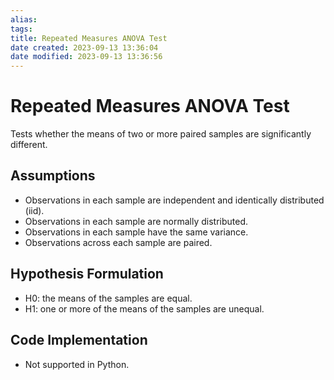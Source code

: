 ```yaml
---
alias: 
tags: 
title: Repeated Measures ANOVA Test
date created: 2023-09-13 13:36:04
date modified: 2023-09-13 13:36:56
---
```


# Repeated Measures ANOVA Test

Tests whether the means of two or more paired samples are significantly different.

## Assumptions

- Observations in each sample are independent and identically distributed (iid).
- Observations in each sample are normally distributed.
- Observations in each sample have the same variance.
- Observations across each sample are paired.

## Hypothesis Formulation

- H0: the means of the samples are equal.
- H1: one or more of the means of the samples are unequal.

## Code Implementation

- Not supported in Python.